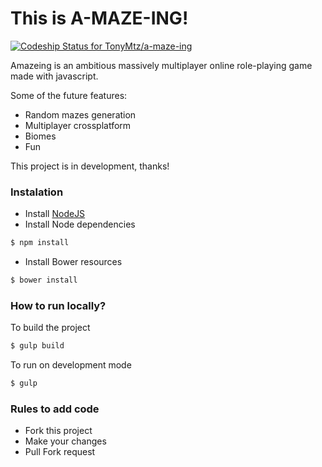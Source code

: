 This is A-MAZE-ING!
===
[ ![Codeship Status for TonyMtz/a-maze-ing](https://www.codeship.io/projects/91ac9380-e70b-0131-3c27-42a7f2c2e7a7/status?branch=master)](https://www.codeship.io/projects/25888)

Amazeing is an ambitious massively multiplayer online role-playing game made with javascript.

Some of the future features:

- Random mazes generation
- Multiplayer crossplatform
- Biomes
- Fun

This project is in development, thanks!

### Instalation ###
* Install [NodeJS](http://nodejs.org/download/)
* Install Node dependencies
```bash
$ npm install
```
* Install Bower resources
```bash
$ bower install
```

### How to run locally? ###
To build the project
```bash
$ gulp build
```

To run on development mode
```bash
$ gulp
```

### Rules to add code ###

* Fork this project
* Make your changes
* Pull Fork request
